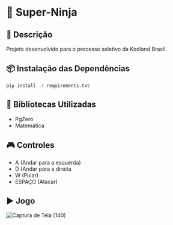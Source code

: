 # 🥷 Super-Ninja

## 📄 Descrição
Projeto desenvolvido para o processo seletivo da Kodland Brasil.

## 📦 Instalação das Dependências
```bash
pip install -r requirements.txt
```

## 🚀 Bibliotecas Utilizadas
- PgZero
- Matemática

## 🎮 Controles
- A (Andar para a esquerda)
- D (Andar para a direita
- W (Pular)
- ESPAÇO (Atacar)

## ▶️ Jogo
![Captura de Tela (140)](https://github.com/user-attachments/assets/22cfdc8d-2063-4373-beb6-51de8a3ba909)
